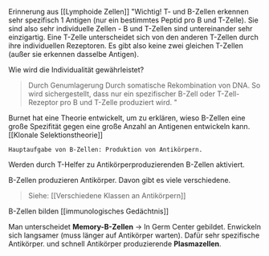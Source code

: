 Erinnerung aus [[Lymphoide Zellen]]
"Wichtig!
T- und B-Zellen erkennen sehr spezifisch 1 Antigen (nur ein bestimmtes Peptid pro B und T-Zelle). Sie sind also sehr individuelle Zellen - B und T-Zellen sind untereinander sehr einzigartig. Eine T-Zelle unterscheidet sich von den anderen T-Zellen durch ihre individuellen Rezeptoren. Es gibt also keine zwei gleichen T-Zellen (außer sie erkennen dasselbe Antigen).

Wie wird die Individualität gewährleistet?
> Durch Genumlagerung
> Durch somatische Rekombination von DNA.
So wird sichergestellt, dass nur ein spezifischer B-Zell oder T-Zell-Rezeptor pro B und T-Zelle produziert wird.
"

Burnet hat eine Theorie entwickelt, um zu erklären, wieso B-Zellen eine große Spezifität gegen eine große Anzahl an Antigenen entwickeln kann.
[[Klonale Selektionstheorie]]

	Hauptaufgabe von B-Zellen: Produktion von Antikörpern.

Werden durch T-Helfer zu Antikörperproduzierenden B-Zellen aktiviert.

B-Zellen produzieren Antikörper. Davon gibt es viele verschiedene.
> Siehe: [[Verschiedene Klassen an Antikörpern]]

B-Zellen bilden [[immunologisches Gedächtnis]]

Man unterscheidet 
**Memory-B-Zellen** -> In Germ Center gebildet. Enwickeln sich langsamer (muss länger auf Antikörper warten). Dafür sehr spezifische Antikörper.
und schnell Antikörper produzierende **Plasmazellen**.